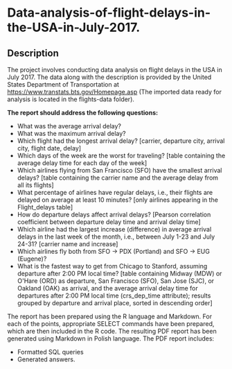 # Data-analysis-of-flight-delays-in-the-USA-in-July-2017.

## Description

The project involves conducting data analysis on flight delays in the USA in July 2017. The data along with the description is provided by the United States Department of Transportation at https://www.transtats.bts.gov/Homepage.asp (The imported data ready for analysis is located in the flights-data folder).

**The report should address the following questions:**
- What was the average arrival delay?
- What was the maximum arrival delay?
- Which flight had the longest arrival delay? [carrier, departure city, arrival city, flight date, delay]
- Which days of the week are the worst for traveling? [table containing the average delay time for each day of the week]
- Which airlines flying from San Francisco (SFO) have the smallest arrival delays? [table containing the carrier name and the average delay from all its flights]
- What percentage of airlines have regular delays, i.e., their flights are delayed on average at least 10 minutes? [only airlines appearing in the Flight_delays table]
- How do departure delays affect arrival delays? [Pearson correlation coefficient between departure delay time and arrival delay time]
- Which airline had the largest increase (difference) in average arrival delays in the last week of the month, i.e., between July 1-23 and July 24-31? [carrier name and increase]
- Which airlines fly both from SFO → PDX (Portland) and SFO → EUG (Eugene)?
- What is the fastest way to get from Chicago to Stanford, assuming departure after 2:00 PM local time? [table containing Midway (MDW) or O'Hare (ORD) as departure, San Francisco (SFO), San Jose (SJC), or Oakland (OAK) as arrival, and the average arrival delay time for departures after 2:00 PM local time (crs_dep_time attribute); results grouped by departure and arrival place, sorted in descending order]

The report has been prepared using the R language and Markdown.
For each of the points, appropriate SELECT commands have been prepared, which are then included in the R code.
The resulting PDF report has been generated using Markdown in Polish language. The PDF report includes:
- Formatted SQL queries
- Generated answers.
